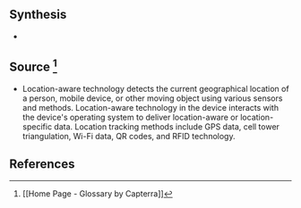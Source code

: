 ## Synthesis
- 
## Source [^1]
- Location-aware technology detects the current geographical location of a person, mobile device, or other moving object using various sensors and methods. Location-aware technology in the device interacts with the device's operating system to deliver location-aware or location-specific data. Location tracking methods include GPS data, cell tower triangulation, Wi-Fi data, QR codes, and RFID technology.
## References

[^1]: [[Home Page - Glossary by Capterra]]
